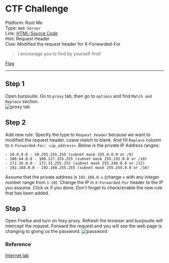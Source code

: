 # CTF Challenge

Platform: Root Me </br>
Type: `Web Server` </br>
Link: [HTML-Source Code](https://www.root-me.org/en/Challenges/Web-Server/HTML-Source-code) </br>
Hint: Request Header </br>
Clue: Modified the request header for X-Forwarded-For </br>

> I encourage you to find by yourself first! </br>

[Flag](./passphrase.txt) </br>

---

## Step 1
Open burpsuite. Go to `proxy` tab, then go to `options` and find `Match and Replace` section. </br>
![proxy tab](https://i.imgur.com/SkluCu8.png)

## Step 2
Add new rule. Specify the type to `Request header` because we want to modified the request header. Leave match to blank. And fill `Replace` column to `X-Forwarded-For: <ip_address>`. Below is the private IP Address ranges:
```
- 10.0.0.0 - 10.255.255.255 (subnet mask 255.0.0.0 or /8)
- 100.64.0.0 - 100.127.255.255 (subnet mask 255.192.0.0 or /10)
- 172.16.0.0 - 172.31.255.255 (subnet mask 255.240.0.0 or /12)
- 192.168.0.0 - 192.168.255.255 (subnet mask 255.255.0.0 or /16)
```
Assume that the private address is `192.168.0.x` (change `x` with any integer number range from `1-10`). Change the IP in `X-Forwarded-For` header to the IP you assume. Click `ok` if you done. Don't forget to check/enable the new rule that has been added.

## Step 3
Open Firefox and turn on foxy proxy. Refresh the browser and burpsuite will intercept the request. Forward the request and you will see the web page is changing to giving us the password.
![password](https://i.imgur.com/NkaS6Kg.png)

### Reference
[Internet lab](https://internet-lab.ru/ctf_ip_restriction_bypass)
